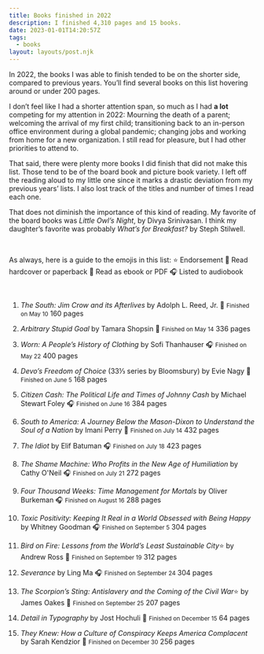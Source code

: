 ```yaml
---
title: Books finished in 2022
description: I finished 4,310 pages and 15 books.
date: 2023-01-01T14:20:57Z
tags:
  - books
layout: layouts/post.njk
---
```


In 2022, the books I was able to finish tended to be on the shorter side, compared to previous years. You’ll find several books on this list hovering around or under 200 pages. 

I don’t feel like I had a shorter attention span, so much as I had <strong>a lot</strong> competing for my attention in 2022: Mourning the death of a parent; welcoming the arrival of my first child; transitioning back to an in-person office environment during a global pandemic; changing jobs and working from home for a new organization. I still read for pleasure, but I had other priorities to attend to.

That said, there were plenty more books I did finish that did not make this list. Those tend to be of the board book and picture book variety. I left off the reading aloud to my little one since it marks a drastic deviation from my previous years’ lists. I also lost track of the titles and number of times I read each one. 

That does not diminish the importance of this kind of reading. My favorite of the board books was <i>Little Owl’s Night</i>, by Divya Srinivasan. I think my daughter’s favorite was probably <i>What’s for Breakfast?</i> by Steph Stilwell.

&nbsp;

As always, here is a guide to the emojis in this list:
⭐ Endorsement
📖 Read hardcover or paperback
📱 Read as ebook or PDF
🎧 Listed to audiobook

&nbsp;

1.  <i>The South: Jim Crow and its Afterlives</i>
    by Adolph L. Reed, Jr.
    📖 <small>Finished on <time datetime="2022-05-10">May 10</time></small>
    160 pages
    &nbsp;

3.  <i>Arbitrary Stupid Goal</i>
    by Tamara Shopsin
    📖 <small>Finished on <time datetime="2022-05-14">May 14</time></small>
    336 pages
    &nbsp;

3. <i>Worn: A People’s History of Clothing</i>
    by Sofi Thanhauser
    🎧 <small>Finished on <time datetime="2022-05-22">May 22</time></small>
    400 pages
    &nbsp;

4. <i>Devo’s Freedom of Choice</i> (33⅓ series by Bloomsbury)
    by Evie Nagy
    📖 <small>Finished on <time datetime="2022-06-05">June 5</time></small>
    168 pages
    &nbsp;
    
5.  <i>Citizen Cash: The Political Life and Times of Johnny Cash</i>
    by Michael Stewart Foley
    🎧 <small>Finished on <time datetime="2022-06-16">June 16</time></small>
    384 pages
    &nbsp;

6. <i>South to America: A Journey Below the Mason-Dixon to Understand the Soul of a Nation</i>
    by Imani Perry
    📖 <small>Finished on <time datetime="2022-07-14">July 14</time></small>
    432 pages
    &nbsp;

7.  <i>The Idiot</i>
    by Elif Batuman
    🎧 <small>Finished on <time datetime="2022-07-18">July 18</time></small>
    423 pages
    &nbsp;

8. <i>The Shame Machine: Who Profits in the New Age of Humiliation</i>
    by Cathy O'Neil
    🎧 <small>Finished on <time datetime="2022-07-21">July 21</time></small>
    272 pages
    &nbsp;
    
9.  <i>Four Thousand Weeks: Time Management for Mortals</i>
    by Oliver Burkeman
    🎧 <small>Finished on <time datetime="2022-08-16">August 16</time></small>
    288 pages
    &nbsp;

10. <i>Toxic Positivity: Keeping It Real in a World Obsessed with Being Happy</i>
    by Whitney Goodman
    🎧 <small>Finished on <time datetime="2022-09-05">September 5</time></small>
    304 pages
    &nbsp;
    
11. <i>Bird on Fire: Lessons from the World’s Least Sustainable City</i>⭐
    by Andrew Ross
    📱 <small>Finished on <time datetime="2022-09-19">September 19</time></small>
    312 pages
    &nbsp;

12. <i>Severance</i>
    by Ling Ma
    🎧 <small>Finished on <time datetime="2022-09-24">September 24</time></small>
    304 pages
    &nbsp;
    
13. <i>The Scorpion’s Sting: Antislavery and the Coming of the Civil War</i>⭐
    by James Oakes
    📖 <small>Finished on <time datetime="2022-09-25">September 25</time></small>
    207 pages
    &nbsp;
    
14. <i>Detail in Typography</i>
    by Jost Hochuli
    📱 <small>Finished on <time datetime="2022-12-15">December 15</time></small>
    64 pages
    &nbsp;

15. <i>They Knew: How a Culture of Conspiracy Keeps America Complacent</i>
    by Sarah Kendzior
    📖 <small>Finished on <time datetime="2022-12-30">December 30</time></small>
    256 pages
    &nbsp;
